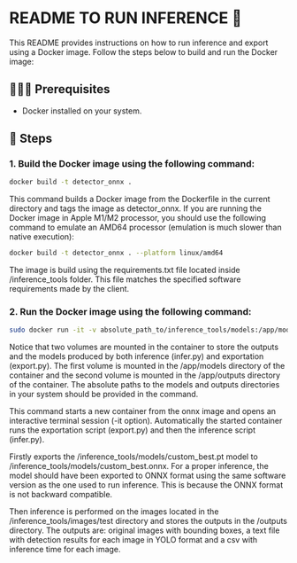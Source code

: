 # README TO RUN INFERENCE 🚀
This README provides instructions on how to run inference and export using a Docker image. Follow the steps below to build and run the Docker image:
## 👨🏽‍💻 Prerequisites 
- Docker installed on your system.

## 👻 Steps
### 1. Build the Docker image using the following command:
```bash
docker build -t detector_onnx .
```
This command builds a Docker image from the Dockerfile in the current directory and tags the image as detector_onnx.
If you are running the Docker image in Apple M1/M2 processor, you should use the following command to emulate an AMD64 
processor (emulation is much slower than native execution):
```bash
docker build -t detector_onnx . --platform linux/amd64
```
The image is build using the requirements.txt file located inside /inference_tools folder. This file matches the specified software 
requirements made by the client.
### 2. Run the Docker image using the following command:
``` bash
sudo docker run -it -v absolute_path_to/inference_tools/models:/app/models -v absolute_path_to/inference_tools/outputs:/app/outputs detector_onnx
```
Notice that two volumes are mounted in the container to store the outputs and the models produced by both inference 
(infer.py) and exportation (export.py). The first volume is mounted in the /app/models directory of the container and 
the second volume is mounted in the /app/outputs directory of the container. The absolute paths to the models and outputs 
directories in your system should be provided in the command.

This command starts a new container from the onnx image and opens an interactive terminal session (-it option). 
Automatically the started container runs the exportation script (export.py) and then the inference script (infer.py).

Firstly exports the /inference_tools/models/custom_best.pt model to /inference_tools/models/custom_best.onnx.
For a proper inference, the model should have been exported to ONNX format using the same software version
as the one used to run inference. This is because the ONNX format is not backward compatible.

Then inference is performed on the images located in the /inference_tools/images/test directory and stores the outputs 
in the /outputs directory. The outputs are: original images with bounding boxes, a text file with detection results for 
each image in YOLO format and a csv with inference time for each image.
